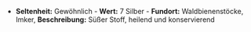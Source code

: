  - **Seltenheit:** Gewöhnlich - **Wert:** 7 Silber - **Fundort:** Waldbienenstöcke, Imker, **Beschreibung:** Süßer Stoff, heilend und konservierend